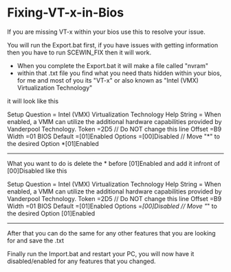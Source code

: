 # Fixing-VT-x-in-Bios
If you are missing VT-x within your bios use this to resolve your issue.


You will run the Export.bat first, if you have issues with getting information then you have to run SCEWIN_FIX then it will work.
  - When you complete the Export.bat it will make a file called "nvram"
  - within that .txt file you find what you need thats hidden within your bios, for me and most of you its "VT-x" or also known as "Intel (VMX) Virtualization Technology"

it will look like this 

Setup Question	= Intel (VMX) Virtualization Technology
Help String	= When enabled, a VMM can utilize the additional hardware capabilities provided by Vanderpool Technology.
Token	=2D5	// Do NOT change this line
Offset	=B9
Width	=01
BIOS Default	=[01]Enabled 
Options	=[00]Disabled	// Move "*" to the desired Option
         *[01]Enabled


********
What you want to do is delete the * before [01]Enabled and add it infront of [00]Disabled like this 

Setup Question	= Intel (VMX) Virtualization Technology
Help String	= When enabled, a VMM can utilize the additional hardware capabilities provided by Vanderpool Technology.
Token	=2D5	// Do NOT change this line
Offset	=B9
Width	=01
BIOS Default	=[01]Enabled 
Options	=*[00]Disabled	// Move "*" to the desired Option
         [01]Enabled

***************

After that you can do the same for any other features that you are looking for and save the .txt 

Finally run the Import.bat and restart your PC, you will now have it disabled/enabled for any features that you changed. 
